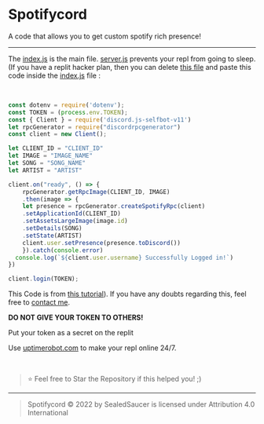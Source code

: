 # Spotifycord
A code that allows you to get custom spotify rich presence!

----

The [index.js](https://github.com/SealedSaucer/Spotifycord/blob/main/index.js) is the main file. [server.js](https://github.com/SealedSaucer/Spotifycord/blob/main/server.js) prevents your repl from going to sleep. (If you have a replit hacker plan, then you can delete [this file](https://github.com/SealedSaucer/Spotifycord/blob/main/server.js) and paste this code inside the [index.js](https://github.com/SealedSaucer/Spotifycord/blob/main/index.js) file : 

</br>

```js
const dotenv = require('dotenv');
const TOKEN = (process.env.TOKEN);
const { Client } = require('discord.js-selfbot-v11')
let rpcGenerator = require("discordrpcgenerator")
const client = new Client();

let CLIENT_ID = "CLIENT_ID"
let IMAGE = "IMAGE_NAME"
let SONG = "SONG_NAME"
let ARTIST = "ARTIST"

client.on("ready", () => {
    rpcGenerator.getRpcImage(CLIENT_ID, IMAGE)
    .then(image => {
    let presence = rpcGenerator.createSpotifyRpc(client)
    .setApplicationId(CLIENT_ID)
    .setAssetsLargeImage(image.id)
    .setDetails(SONG)
    .setState(ARTIST)
    client.user.setPresence(presence.toDiscord())
    }).catch(console.error)
  console.log(`${client.user.username} Successfully Logged in!`)
})

client.login(TOKEN);
```

This Code is from [this tutorial]([https://youtu.be/vtCx86mYES4)). If you have any doubts regarding this, feel free to [contact me](https://dsc.gg/phantom).

**DO NOT GIVE YOUR TOKEN TO OTHERS!**

Put your token as a secret on the replit

Use [uptimerobot.com](https://uptimerobot.com) to make your repl online 24/7.

</br>

> ⭐ Feel free to Star the Repository if this helped you! ;)

----

> Spotifycord © 2022 by SealedSaucer is licensed under Attribution 4.0 International 
